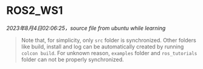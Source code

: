 # ROS2_WS1
*2023年8月4日02:06:25，source file from ubuntu while learning*
> Note that, for simplicity, only `src` folder is synchronized. Other folders like build, install and log can be automatically created by running `colcon build`. 
> For unknown reason, `examples` folder and `ros_tutorials` folder can not be properly synchronized.





